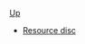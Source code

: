 <!-- resource mix  discipline sidebar.md -->           
[Up](../../)

* [Resource disc](resource_disc)
